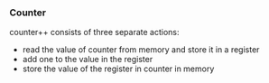 ### Counter
counter++ consists of three separate actions:
- read the value of counter from memory and store it in a register
- add one to the value in the register
- store the value of the register in counter in memory
